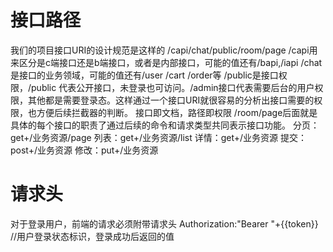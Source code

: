 # 接口路径
我们的项目接口URI的设计规范是这样的
/capi/chat/public/room/page
/capi用来区分是c端接口还是b端接口，或者是内部接口，可能的值还有/bapi,/iapi
/chat是接口的业务领域，可能的值还有/user /cart /order等
/public是接口权限，/public 代表公开接口，未登录也可访问。/admin接口代表需要后台的用户权限，其他都是需要登录态。这样通过一个接口URI就很容易的分析出接口需要的权限，也方便后续拦截器的判断。
接口即文档，路径即权限
/room/page后面就是具体的每个接口的职责了通过后续的命令和请求类型共同表示接口功能。
分页：get+/业务资源/page
列表：get+/业务资源/list
详情：get+/业务资源
提交：post+/业务资源
修改：put+/业务资源
# 请求头
对于登录用户，前端的请求必须附带请求头
Authorization:"Bearer "+{{token}}   //用户登录状态标识，登录成功后返回的值